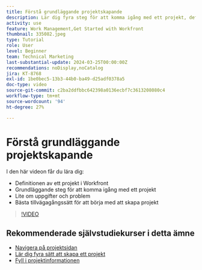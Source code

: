 ```yaml
---
title: Förstå grundläggande projektskapande
description: Lär dig fyra steg för att komma igång med ett projekt, definitionen av ett projekt och de tre vanligaste sätten att skapa ett projekt.
activity: use
feature: Work Management,Get Started with Workfront
thumbnail: 335082.jpeg
type: Tutorial
role: User
level: Beginner
team: Technical Marketing
last-substantial-update: 2024-03-25T00:00:00Z
recommendations: noDisplay,noCatalog
jira: KT-8768
exl-id: 1be0bec5-13b3-44b0-ba49-d25adf0378a5
doc-type: video
source-git-commit: c2ba2ddfbbc642398a0136ecbf7c3613208080c4
workflow-type: tm+mt
source-wordcount: '94'
ht-degree: 27%

---
```


# Förstå grundläggande projektskapande

I den här videon får du lära dig:

* Definitionen av ett projekt i Workfront
* Grundläggande steg för att komma igång med ett projekt
* Lite om uppgifter och problem
* Bästa tillvägagångssätt för att börja med att skapa projekt

>[!VIDEO](https://video.tv.adobe.com/v/335082/?quality=12&learn=on)

## Rekommenderade självstudiekurser i detta ämne

* [Navigera på projektsidan](https://experienceleague.adobe.com/en/docs/workfront-learn/tutorials-workfront/manage-work/projects/navigate-the-project-page)
* [Lär dig fyra sätt att skapa ett projekt](https://experienceleague.adobe.com/en/docs/workfront-learn/tutorials-workfront/manage-work/projects/understand-other-ways-to-create-projects)
* [Fyll i projektinformationen](https://experienceleague.adobe.com/en/docs/workfront-learn/tutorials-workfront/manage-work/projects/fill-in-the-project-details)


